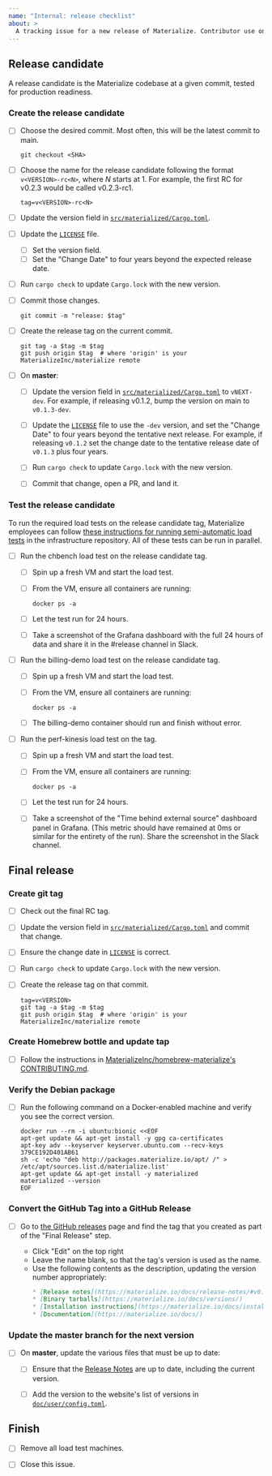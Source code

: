 ```yaml
---
name: "Internal: release checklist"
about: >
  A tracking issue for a new release of Materialize. Contributor use only.
---
```


## Release candidate

A release candidate is the Materialize codebase at a given commit, tested for
production readiness.

### Create the release candidate

- [ ] Choose the desired commit. Most often, this will be the latest commit to
  main.

  ```shell
  git checkout <SHA>
  ```

- [ ] Choose the name for the release candidate following the format
  `v<VERSION>-rc<N>`, where _N_ starts at 1. For example, the first RC for
  v0.2.3 would be called v0.2.3-rc1.

  ```shell
  tag=v<VERSION>-rc<N>
  ```

- [ ] Update the version field in [`src/materialized/Cargo.toml`].

- [ ] Update the [`LICENSE`] file.

  - [ ] Set the version field.
  - [ ] Set the "Change Date" to four years beyond the expected release date.

- [ ] Run `cargo check` to update `Cargo.lock` with the new version.

- [ ] Commit those changes.

   ```shell
   git commit -m "release: $tag"
   ```

- [ ] Create the release tag on the current commit.

  ```shell
  git tag -a $tag -m $tag
  git push origin $tag  # where 'origin' is your MaterializeInc/materialize remote
  ```

- [ ] On **master**:

  - [ ] Update the version field in
    [`src/materialized/Cargo.toml`](../../src/materialized/Cargo.toml) to
    `vNEXT-dev`. For example, if releasing v0.1.2, bump the version on main to
    `v0.1.3-dev`.

  - [ ] Update the [`LICENSE`](/LICENSE) file to use the `-dev` version, and
    set the "Change Date" to four years beyond the tentative next release.
    For example, if releasing `v0.1.2` set the change date to the tentative
    release date of `v0.1.3` plus four years.

  - [ ] Run `cargo check` to update `Cargo.lock` with the new version.

  - [ ] Commit that change, open a PR, and land it.


### Test the release candidate

To run the required load tests on the release candidate tag, Materialize employees
can follow [these instructions for running semi-automatic load tests][load-instr]
in the infrastructure repository. All of these tests can be run in parallel.

[load-instr]: https://github.com/MaterializeInc/infra/tree/master/cloud#starting-a-load-test

- [ ] Run the chbench load test on the release candidate tag.

  - [ ] Spin up a fresh VM and start the load test.

  - [ ] From the VM, ensure all containers are running:

    ```shell script
    docker ps -a
    ```

  - [ ] Let the test run for 24 hours.

  - [ ] Take a screenshot of the Grafana dashboard with the full 24 hours of
    data and share it in the #release channel in Slack.

- [ ] Run the billing-demo load test on the release candidate tag.

  - [ ] Spin up a fresh VM and start the load test.

  - [ ] From the VM, ensure all containers are running:

    ```shell script
    docker ps -a
    ```

  - [ ] The billing-demo container should run and finish without error.

- [ ] Run the perf-kinesis load test on the tag.

  - [ ] Spin up a fresh VM and start the load test.

  - [ ] From the VM, ensure all containers are running:

    ```shell script
    docker ps -a
    ```

  - [ ] Let the test run for 24 hours.

  - [ ] Take a screenshot of the "Time behind external source" dashboard panel
    in Grafana. (This metric should have remained at 0ms or similar for the entirety
    of the run). Share the screenshot in the Slack channel.

## Final release

### Create git tag

- [ ] Check out the final RC tag.

- [ ] Update the version field in
  [`src/materialized/Cargo.toml`](../../src/materialized/Cargo.toml) and commit
  that change.

- [ ] Ensure the change date in [`LICENSE`](/../) is correct.

- [ ] Run `cargo check` to update `Cargo.lock` with the new version.

- [ ] Create the release tag on that commit.

  ```shell
  tag=v<VERSION>
  git tag -a $tag -m $tag
  git push origin $tag  # where 'origin' is your MaterializeInc/materialize remote
  ```

### Create Homebrew bottle and update tap

- [ ] Follow the instructions in [MaterializeInc/homebrew-materialize's
  CONTRIBUTING.md][homebrew-guide].

### Verify the Debian package

- [ ] Run the following command on a Docker-enabled machine and verify you see
  the correct version.

  ```shell
  docker run --rm -i ubuntu:bionic <<EOF
  apt-get update && apt-get install -y gpg ca-certificates
  apt-key adv --keyserver keyserver.ubuntu.com --recv-keys 379CE192D401AB61
  sh -c 'echo "deb http://packages.materialize.io/apt/ /" > /etc/apt/sources.list.d/materialize.list'
  apt-get update && apt-get install -y materialized
  materialized --version
  EOF
  ```

[bintray]: https://bintray.com/beta/#/materialize/apt/materialized

### Convert the GitHub Tag into a GitHub Release

- [ ] Go to [the GitHub releases][releases] page and find the tag that you
  created as part of the "Final Release" step.

  - Click "Edit" on the top right
  - Leave the name blank, so that the tag's version is used as the name.
  - Use the following contents as the description, updating the version
    number appropriately:
    ```markdown
    * [Release notes](https://materialize.io/docs/release-notes/#v0.#.#)
    * [Binary tarballs](https://materialize.io/docs/versions/)
    * [Installation instructions](https://materialize.io/docs/install/)
    * [Documentation](https://materialize.io/docs/)
    ```

### Update the master branch for the next version

- [ ] On **master**, update the various files that must be up to date:

  - [ ] Ensure that the [Release Notes] are up
    to date, including the current version.

  - [ ] Add the version to the website's list of versions in
    [`doc/user/config.toml`].

## Finish

- [ ] Remove all load test machines.

- [ ] Close this issue.

[`doc/user/config.toml`]: https://github.com/MaterializeInc/materialize/blob/master/doc/user/config.toml
[`LICENSE`]: https://github.com/MaterializeInc/materialize/tree/master/LICENSE
[`src/materialized/Cargo.toml`]: https://github.com/MaterializeInc/materialize/tree/master/src/materialized/Cargo.toml
[homebrew-guide]: https://github.com/MaterializeInc/homebrew-materialize/blob/master/CONTRIBUTING.md
[Release Notes]: https://github.com/MaterializeInc/materialize/tree/master/doc/user/content/release-notes.md
[releases]: https://github.com/MaterializeInc/materialize/releases
[v0.1.2]: https://github.com/MaterializeInc/materialize/releases/tag/v0.1.2
